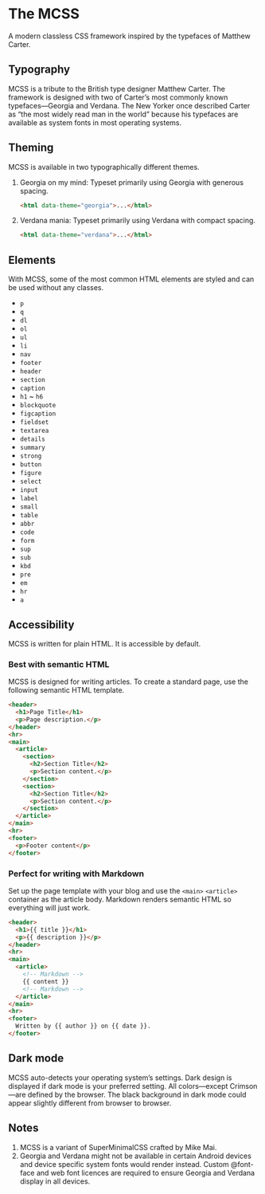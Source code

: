# The MCSS
A modern classless CSS framework inspired by the typefaces of Matthew Carter.

## Typography
MCSS is a tribute to the British type designer Matthew Carter. The framework is designed with two of Carter’s most commonly known typefaces—Georgia and Verdana. The New Yorker once described Carter as “the most widely read man in the world” because his typefaces are available as system fonts in most operating systems.

## Theming
MCSS is available in two typographically different themes.

1. Georgia on my mind: Typeset primarily using Georgia with generous spacing.

   ```html
   <html data-theme="georgia">...</html>
   ```

2. Verdana mania: Typeset primarily using Verdana with compact spacing.

   ```html
   <html data-theme="verdana">...</html>
   ```

## Elements
With MCSS, some of the most common HTML elements are styled and can be used without any classes.

* `p`
* `q`
* `dl`
* `ol`
* `ul`
* `li`
* `nav`
* `footer`
* `header`
* `section`
* `caption`
* `h1` ~ `h6`
* `blockquote`
* `figcaption`
* `fieldset`
* `textarea`
* `details`
* `summary`
* `strong`
* `button`
* `figure`
* `select`
* `input`
* `label`
* `small`
* `table`
* `abbr`
* `code`
* `form`
* `sup`
* `sub`
* `kbd`
* `pre`
* `em`
* `hr`
* `a`

## Accessibility
MCSS is written for plain HTML. It is accessible by default.

### Best with semantic HTML
MCSS is designed for writing articles. To create a standard page, use the following semantic HTML template.

```html
<header>
  <h1>Page Title</h1>
  <p>Page description.</p>
</header>
<hr>
<main>
  <article>
    <section>
      <h2>Section Title</h2>
      <p>Section content.</p>
    </section>
    <section>
      <h2>Section Title</h2>
      <p>Section content.</p>
    </section>
  </article>
</main>
<hr>
<footer>
  <p>Footer content</p>
</footer>
```

### Perfect for writing with Markdown
Set up the page template with your blog and use the `<main>` `<article>` container as the article body. Markdown renders semantic HTML so everything will just work.

```html
<header>
  <h1>{{ title }}</h1>
  <p>{{ description }}</p>
</header>
<hr>
<main>
  <article>
    <!-- Markdown -->
    {{ content }}
    <!-- Markdown -->
  </article>
</main>
<hr>
<footer>
  Written by {{ author }} on {{ date }}.
</footer>
```

## Dark mode
MCSS auto-detects your operating system’s settings. Dark design is displayed if dark mode is your preferred setting. All colors—except Crimson—are defined by the browser. The black background in dark mode could appear slightly different from browser to browser.

## Notes
1. MCSS is a variant of Super­Minimal­CSS crafted by Mike Mai.
2. Georgia and Verdana might not be available in certain Android devices and device specific system fonts would render instead. Custom @font-face and web font licences are required to ensure Georgia and Verdana display in all devices.





